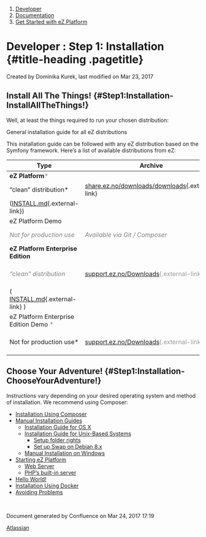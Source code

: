 1.  <span>[Developer](index.html)</span>
2.  <span>[Documentation](Documentation_31429504.html)</span>
3.  <span>[Get Started with eZ
    Platform](Get-Started-with-eZ-Platform_31429520.html)</span>

<span id="title-text"> Developer : Step 1: Installation </span> {#title-heading .pagetitle}
===============================================================

Created by <span class="author"> Dominika Kurek</span>, last modified on
Mar 23, 2017

Install All The Things! {#Step1:Installation-InstallAllTheThings!}
-----------------------

Well, at least the things required to run your chosen distribution:

General installation guide for all eZ distributions

<span
class="aui-icon aui-icon-small aui-iconfont-info confluence-information-macro-icon"></span>
<span id="Step1:Installation-InstallationLinks"
class="confluence-anchor-link"></span>This installation guide can be
followed with any eZ distribution based on the Symfony framework. Here’s
a list of available <span>distributions from eZ</span>:

| Type                                                                                        | Archive                                                                                                                    | License                                                                                                                                               | GIT */ Composer*                                                                                                         |
|---------------------------------------------------------------------------------------------|----------------------------------------------------------------------------------------------------------------------------|-------------------------------------------------------------------------------------------------------------------------------------------------------|--------------------------------------------------------------------------------------------------------------------------|
| **eZ Platform**<span style="color: rgb(128,128,128);">*                                     
 “clean” distribution*</span>                                                                 | [share.ez.no/downloads/downloads](http://share.ez.no/downloads/downloads){.external-link}                                  | GPLv2                                                                                                                                                 | [ezsystems/ezplatform](https://github.com/ezsystems/ezplatform){.external-link}                                          
                                                                                                                                                                                                                                                                                                                                                                                    ([INSTALL.md](https://github.com/ezsystems/ezplatform/blob/master/INSTALL.md){.external-link})                            |
| <span>eZ Platform Demo                                                                      
 </span><span style="color: rgb(128,128,128);">*Not for production use*</span>                | <span style="color: rgb(128,128,128);"> *Available via Git / Composer* </span>                                             | GPLv2                                                                                                                                                 | [ezsystems/ezplatform-demo](https://github.com/ezsystems/ezplatform-demo){.external-link}                                |
| **eZ Platform Enterprise Edition**                                                          
 <span style="color: rgb(128,128,128);">*“clean” distribution* </span>                        | <span style="color: rgb(153,153,153);"> [support.ez.no/Downloads](https://support.ez.no/Downloads){.external-link} </span> | BUL <span style="color: rgb(128,128,128);">(***Requires [eZ Enterprise](http://ez.no/Products/eZ-Enterprise){.external-link} subscription)*** </span> | [ezsystems/ezplatform-ee](https://github.com/ezsystems/ezplatform-ee){.external-link}                                    
                                                                                                                                                                                                                                                                                                                                                                                    <span>(</span> [INSTALL.md](https://github.com/ezsystems/ezstudio/blob/master/INSTALL.md){.external-link} <span>)</span>  |
| eZ Platform <span>Enterprise Edition Demo</span><span style="color: rgb(128,128,128);"> *   
 Not for production use*</span>                                                               | <span style="color: rgb(153,153,153);"> [support.ez.no/Downloads](https://support.ez.no/Downloads){.external-link} </span> | BUL <span style="color: rgb(128,128,128);">(**R*equires [eZ Enterprise](http://ez.no/Products/eZ-Enterprise){.external-link} subscription)*** </span> | [ezsystems/ezplatform-ee-demo](https://github.com/ezsystems/ezplatform-ee-demo){.external-link}                          |

Choose Your Adventure! {#Step1:Installation-ChooseYourAdventure!}
----------------------

Instructions vary depending on your desired operating system and method
of installation. We recommend using Composer:

-   [Installation Using
    Composer](Installation-Using-Composer_31429546.html)
-   [Manual Installation
    Guides](Manual-Installation-Guides_31431727.html)
    -   [Installation Guide for OS
        X](Installation-Guide-for-OS-X_31431738.html)
    -   [Installation Guide for Unix-Based
        Systems](Installation-Guide-for-Unix-Based-Systems_31431755.html)
        -   [Setup folder rights](Setup-folder-rights_32866325.html)
        -   [Set up Swap on Debian
            8.x](Set-up-Swap-on-Debian-8.x_32114141.html)
    -   [Manual Installation on
        Windows](Manual-Installation-on-Windows_32113648.html)
-   [Starting eZ Platform](Starting-eZ-Platform_31429550.html)
    -   [Web Server](Web-Server_31429554.html)
    -   [PHP’s built-in server](31429556.html)
-   [Hello World!](31429552.html)
-   [Installation Using Docker](Installation-Using-Docker_32113397.html)
-   [Avoiding Problems](Avoiding-Problems_32113599.html)

 

Document generated by Confluence on Mar 24, 2017 17:19

[Atlassian](http://www.atlassian.com/)



